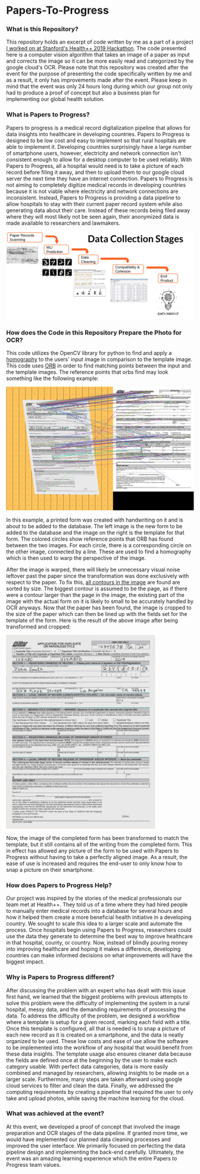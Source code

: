 # Papers-To-Progress

### What is this Repository?
This repository holds an excerpt of code written by me as a part of a project [I worked on at Stanford's Health++ 2019 Hackathon](https://healthplusplus19.devpost.com/?ref_content=default&ref_feature=challenge&ref_medium=discover).
The code presented here is a computer vision algorithm that takes an image of a paper as input and corrects the image so it can
be more easily read and categorized by the google cloud's OCR. Please note that this repository was created after the event
for the purpose of presenting the code specifically written by me and as a result, it only has improvements made after the event. Please keep in mind that the event was only 24 hours long during which our group not only had to produce a proof of concept but 
also a business plan for implementing our global health solution.

### What is Papers to Progress?
Papers to progress is a medical record digitalization pipeline that allows for data insights into healthcare in developing
countries. Papers to Progress is designed to be low cost and easy to implement so that rural hospitals are able to implement it.
Developing countries surprisingly have a large number of smartphone users, however, electricity and network connection isn't 
consistent enough to allow for a desktop computer to be used reliably. With Papers to Progress, all a hospital would need is to
take a picture of each record before filing it away, and then to upload them to our google cloud server the next time they have
an internet connection. Papers to Progress is not aiming to completely digitize medical records in developing countries because it
is not viable where electricity and network connections are inconsistent. Instead, Papers to Progress is providing a data pipeline
to allow hospitals to stay with their current paper record system while also generating data about their care. Instead of these
records being filed away where they will most likely not be seen again, their anonymized data is made available to researchers
and lawmakers. 

![image of data pipeline](https://github.com/JFlaherty347/Papers-To-Progress/blob/master/Images/DataCollectionStages.png)

### How does the Code in this Repository Prepare the Photo for OCR?
This code utilizes the OpenCV library for python to find and apply a [homography](https://en.wikipedia.org/wiki/Homography_(computer_vision)) to the users' input image in
comparison to the template image. This code uses [ORB](https://docs.opencv.org/3.0-beta/doc/py_tutorials/py_feature2d/py_orb/py_orb.html) in order to find matching points between the input and the template 
images. The reference points that orbs find may look something like the following example:

<img src="https://github.com/JFlaherty347/Papers-To-Progress/blob/master/Output/matches.jpg" alt="Reference Point Image" width="1000">

In this example, a printed form was created with handwriting on it and is about to be added to the database. The left image  is the new form to be added to the database and the image on the right is the template for that form. The colored circles show
reference points that ORB has found between the two images. For each circle, there is a corresponding circle on the other image,
connected by a line. These are used to find a homography which is then used to warp the perspective of the image.

After the image is warped, there will likely be unnecessary visual noise leftover past the paper since the transformation was
done exclusively with respect to the paper. To fix this, [all contours in the image](https://docs.opencv.org/master/d4/d73/tutorial_py_contours_begin.html) are found are sorted by size.
The biggest contour is assumed to be the page, as if there were a contour larger than the page in the image, the existing part of
the image with the actual form on it is likely to small to be accurately handled by OCR anyways. Now that the paper has been
found, the image is cropped to the size of the paper which can then be lined up with the fields set for the template of the form.
Here is the result of the above image after being transformed and cropped:

<img src="https://github.com/JFlaherty347/Papers-To-Progress/blob/master/Output/Aligned.jpg" alt="Result image" width="400">

Now, the image of the completed form has been transformed to match the template, but it still contains all of the writing from
the completed form. This in effect has allowed any picture of the form to be used with Papers to Progress without having to 
take a perfectly aligned image. As a result, the ease of use is increased and requires the end-user to only know how to snap
a picture on their smartphone.

### How does Papers to Progress Help?
Our project was inspired by the stories of the medical professionals our team met at Health++. They told us of a time where they
had hired people to manually enter medical records into a database for several hours and how it helped them create a more
beneficial health initiative in a developing country. We sought to scale this idea to a larger scale and automate the process.
Once hospitals begin using Papers to Progress, researchers could use the data they generate to determine the best way to improve
healthcare in that hospital, county, or country. Now, instead of blindly pouring money into improving healthcare and hoping
it makes a difference, developing countries can make informed decisions on what improvements will have the biggest impact.

### Why is Papers to Progress different?
After discussing the problem with an expert who has dealt with this issue first hand, we learned that the biggest problems with
previous attempts to solve this problem were the difficulty of implementing the system in a rural hospital, messy data, and
the demanding requirements of processing the data. To address the difficulty of the problem, we designed a workflow where a
template is setup for a given record, marking each field with a title. Once this template is configured, all that is needed is to 
snap a picture of each new record as it is created on a smartphone, and the data is neatly organized to be used. These low costs 
and ease of use allow the software to be implemented into the workflow of any hospital that would benefit from these data 
insights. The template usage also ensures cleaner data because the fields are defined once at the beginning by the user to make 
each category usable. With perfect data categories, data is more easily combined and managed by researchers, allowing insights to 
be made on a larger scale. Furthermore, many steps are taken afterward using google cloud services to filter and clean the data.
Finally, we addressed the computing requirements by creating a pipeline that required the user to only take and upload photos,
while saving the machine learning for the cloud.

### What was achieved at the event?
At this event, we developed a proof of concept that involved the image preparation and OCR stages of the data pipeline. If granted more time, we would have implemented our planned data cleaning processes and improved the user interface. We primarily focused on perfecting the data pipeline design and implementing the back-end carefully. Ultimately, the event was an amazing learning experience which the entire Papers to Progress team values.
